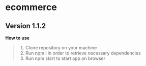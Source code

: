 # ecommerce
## Version 1.1.2

**How to use**
> 1. Clone repository on your machine
> 2. Run npm i in order to retrieve necessary dependencies
> 3. Run npm start to start app on browser
